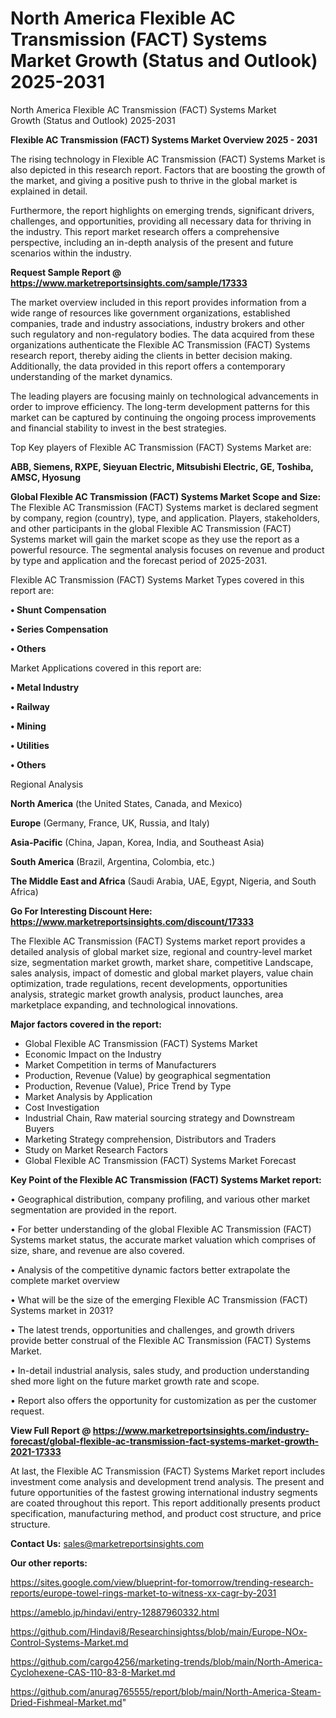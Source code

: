 # North America Flexible AC Transmission (FACT) Systems Market Growth (Status and Outlook) 2025-2031
North America Flexible AC Transmission (FACT) Systems Market Growth (Status and Outlook) 2025-2031

<Strong> Flexible AC Transmission (FACT) Systems Market Overview 2025 - 2031</strong>

The rising technology in Flexible AC Transmission (FACT) Systems Market is also depicted in this research report. Factors that are boosting the growth of the market, and giving a positive push to thrive in the global market is explained in detail.

Furthermore, the report highlights on emerging trends, significant drivers, challenges, and opportunities, providing all necessary data for thriving in the industry. This report market research offers a comprehensive perspective, including an in-depth analysis of the present and future scenarios within the industry.

<strong>Request Sample Report @ <a href=https://www.marketreportsinsights.com/sample/17333>https://www.marketreportsinsights.com/sample/17333</a></strong>

The market overview included in this report provides information from a wide range of resources like government organizations, established companies, trade and industry associations, industry brokers and other such regulatory and non-regulatory bodies. The data acquired from these organizations authenticate the Flexible AC Transmission (FACT) Systems research report, thereby aiding the clients in better decision making. Additionally, the data provided in this report offers a contemporary understanding of the market dynamics.

The leading players are focusing mainly on technological advancements in order to improve efficiency. The long-term development patterns for this market can be captured by continuing the ongoing process improvements and financial stability to invest in the best strategies.

Top Key players of Flexible AC Transmission (FACT) Systems Market are:

<strong>ABB, Siemens, RXPE, Sieyuan Electric, Mitsubishi Electric, GE, Toshiba, AMSC, Hyosung</strong>

<strong><b>Global Flexible AC Transmission (FACT) Systems Market Scope and Size:</b></strong>
The Flexible AC Transmission (FACT) Systems market is declared segment by company, region (country), type, and application. Players, stakeholders, and other participants in the global Flexible AC Transmission (FACT) Systems market will gain the market scope as they use the report as a powerful resource. The segmental analysis focuses on revenue and product by type and application and the forecast period of 2025-2031.

Flexible AC Transmission (FACT) Systems Market Types covered in this report are:

<strong>• Shunt Compensation

• Series Compensation

• Others</strong>

Market Applications covered in this report are:

<strong>• Metal Industry

• Railway

• Mining

• Utilities

• Others</strong> 

Regional Analysis

<strong>North America</strong> (the United States, Canada, and Mexico)

<strong>Europe</strong> (Germany, France, UK, Russia, and Italy)

<strong>Asia-Pacific</strong> (China, Japan, Korea, India, and Southeast Asia)

<strong>South America</strong> (Brazil, Argentina, Colombia, etc.)

<strong>The Middle East and Africa</strong> (Saudi Arabia, UAE, Egypt, Nigeria, and South Africa)

<strong>Go For Interesting Discount Here: <a href=https://www.marketreportsinsights.com/discount/17333>https://www.marketreportsinsights.com/discount/17333</a></strong>

The Flexible AC Transmission (FACT) Systems market report provides a detailed analysis of global market size, regional and country-level market size, segmentation market growth, market share, competitive Landscape, sales analysis, impact of domestic and global market players, value chain optimization, trade regulations, recent developments, opportunities analysis, strategic market growth analysis, product launches, area marketplace expanding, and technological innovations.

<strong><b>Major factors covered in the report:</b></strong>
<ul>
  <li>Global Flexible AC Transmission (FACT) Systems Market </li>
  <li>Economic Impact on the Industry</li>
  <li>Market Competition in terms of Manufacturers</li>
  <li>Production, Revenue (Value) by geographical segmentation</li>
  <li>Production, Revenue (Value), Price Trend by Type</li>
  <li>Market Analysis by Application</li>
  <li>Cost Investigation</li>
  <li>Industrial Chain, Raw material sourcing strategy and Downstream Buyers</li>
  <li>Marketing Strategy comprehension, Distributors and Traders</li>
  <li>Study on Market Research Factors</li>
  <li>Global Flexible AC Transmission (FACT) Systems Market Forecast</li>
</ul>

<strong><b>Key Point of the Flexible AC Transmission (FACT) Systems Market report:</b></strong>

• Geographical distribution, company profiling, and various other market segmentation are provided in the report.

• For better understanding of the global Flexible AC Transmission (FACT) Systems market status, the accurate market valuation which comprises of size, share, and revenue are also covered.

• Analysis of the competitive dynamic factors better extrapolate the complete market overview

• What will be the size of the emerging Flexible AC Transmission (FACT) Systems market in 2031?

• The latest trends, opportunities and challenges, and growth drivers provide better construal of the Flexible AC Transmission (FACT) Systems Market.

• In-detail industrial analysis, sales study, and production understanding shed more light on the future market growth rate and scope.

• Report also offers the opportunity for customization as per the customer request.

<strong><b>View Full Report @ <a href=https://www.marketreportsinsights.com/industry-forecast/global-flexible-ac-transmission-fact-systems-market-growth-2021-17333>https://www.marketreportsinsights.com/industry-forecast/global-flexible-ac-transmission-fact-systems-market-growth-2021-17333</a></b></strong>


At last, the Flexible AC Transmission (FACT) Systems Market report includes investment come analysis and development trend analysis. The present and future opportunities of the fastest growing international industry segments are coated throughout this report. This report additionally presents product specification, manufacturing method, and product cost structure, and price structure.

<strong>Contact Us:</strong>
sales@marketreportsinsights.com

<strong>Our other reports:</strong>

<a href=https://sites.google.com/view/blueprint-for-tomorrow/trending-research-reports/europe-towel-rings-market-to-witness-xx-cagr-by-2031>https://sites.google.com/view/blueprint-for-tomorrow/trending-research-reports/europe-towel-rings-market-to-witness-xx-cagr-by-2031</a>

<a href=https://ameblo.jp/hindavi/entry-12887960332.html>https://ameblo.jp/hindavi/entry-12887960332.html</a>

<a href=https://github.com/Hindavi8/Researchinsightss/blob/main/Europe-NOx-Control-Systems-Market.md>https://github.com/Hindavi8/Researchinsightss/blob/main/Europe-NOx-Control-Systems-Market.md</a>

<a href=https://github.com/cargo4256/marketing-trends/blob/main/North-America-Cyclohexene-CAS-110-83-8-Market.md>https://github.com/cargo4256/marketing-trends/blob/main/North-America-Cyclohexene-CAS-110-83-8-Market.md</a>

<a href=https://github.com/anurag765555/report/blob/main/North-America-Steam-Dried-Fishmeal-Market.md>https://github.com/anurag765555/report/blob/main/North-America-Steam-Dried-Fishmeal-Market.md</a>"
